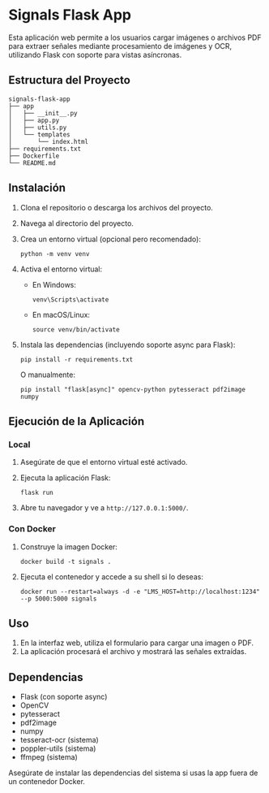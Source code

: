 # Signals Flask App

Esta aplicación web permite a los usuarios cargar imágenes o archivos PDF para extraer señales mediante procesamiento de imágenes y OCR, utilizando Flask con soporte para vistas asíncronas.

## Estructura del Proyecto

```
signals-flask-app
├── app
│   ├── __init__.py
│   ├── app.py
│   ├── utils.py
│   └── templates
│       └── index.html
├── requirements.txt
├── Dockerfile
└── README.md
```

## Instalación

1. Clona el repositorio o descarga los archivos del proyecto.
2. Navega al directorio del proyecto.
3. Crea un entorno virtual (opcional pero recomendado):

   ```
   python -m venv venv
   ```

4. Activa el entorno virtual:

   - En Windows:
     ```
     venv\Scripts\activate
     ```
   - En macOS/Linux:
     ```
     source venv/bin/activate
     ```

5. Instala las dependencias (incluyendo soporte async para Flask):

   ```
   pip install -r requirements.txt
   ```

   O manualmente:

   ```
   pip install "flask[async]" opencv-python pytesseract pdf2image numpy
   ```

## Ejecución de la Aplicación

### Local

1. Asegúrate de que el entorno virtual esté activado.
2. Ejecuta la aplicación Flask:

   ```
   flask run
   ```

3. Abre tu navegador y ve a `http://127.0.0.1:5000/`.

### Con Docker

1. Construye la imagen Docker:

   ```
   docker build -t signals .
   ```

2. Ejecuta el contenedor y accede a su shell si lo deseas:

   ```
   docker run --restart=always -d -e "LMS_HOST=http://localhost:1234" --p 5000:5000 signals
   ```


## Uso

1. En la interfaz web, utiliza el formulario para cargar una imagen o PDF.
2. La aplicación procesará el archivo y mostrará las señales extraídas.

## Dependencias

- Flask (con soporte async)
- OpenCV
- pytesseract
- pdf2image
- numpy
- tesseract-ocr (sistema)
- poppler-utils (sistema)
- ffmpeg (sistema)

Asegúrate de instalar las dependencias del sistema si usas la app fuera de un contenedor Docker.